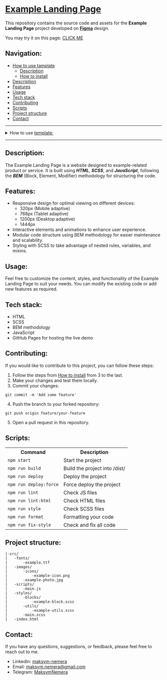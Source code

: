 # [Example Landing Page](https://maksym-nemera.github.io/DI_ActiveBox/)

This repository contains the source code and assets for the **Example Landing Page** project developed on **[Figma](source-figma-template)** design.

You may try it on this page: [CLICK ME](https://maksym-nemera.github.io/DI_ActiveBox/)

## Navigation:

- [How to use tamplate](#how-to-use-template)
  - [Description](#description-template)
  - [How to install](#how-to-install)
- [Description](#description)
- [Features](#features)
- [Usage](#usage)
- [Tech stack](#tech-stack)
- [Contributing](#contributing)
- [Scripts](#scripts)
- [Project structure](#project-structure)
- [Contact](#contact)

---

<details>
<summary><a id="how-to-use-template">How to use <a href="https://github.com/maksym-nemera/landing_template">template:</a></a></summary>

This [repository](https://github.com/maksym-nemera/landing_template) contains the template code and assets for the **Landing Page** projects.

You may try it on this page: [CLICK ME](https://maksym-nemera.github.io/landing_template/)

### <a id="description-template">Description:</a>

This template is designed to create various types of landing pages using **_HTML_**, **_CSS/SCSS_**, and **_JS_**. It includes specialized checkers such as **LintHTML**, **ESLint**, **StyleLint**, and **Prettier** for code formatting, and uses **EditorConfig** to standardize the entire project. The project is built with **Parcel**. In addition, it has **Husky** and **Lint-Staged** configured to detect and prevent errors during the commit.

This template can be used to create attractive landing pages with modern design and good code structure. Additional improvements and customizations can be added to meet specific project requirements.

## <a id="how-to-install">How to install:</a>

1. Click '**Use this template**' => then click '**Create a new repository**'.
2. Add a name to your new repository => then click '**Create repository**'.
3. Click '**<>Code**' => then copy your '**HTTPS**' or '**SSH**' URL.
4. Clone your repository in your projects folder

```shell
git clone https://github.com/your-username/your-repository.git
```

5. Navigate to the project directory:

```shell
cd your-repository
```

6. **Use nvm version 20**:

```shell
nvm use 20
```

7. Install packages:

```shell
npm i
```

8. Build your project:

```shell
npm run build
```

9. Start the project:

```shell
npm run start
```

10. Update README.md.
</details>

---

## <a id="description">Description:</a>

The Example Landing Page is a website designed to example-related product or service. It is built using **_HTML_**, **_SCSS_**, and **_JavaScript_**, following the **_BEM_** (Block, Element, Modifier) methodology for structuring the code.

## <a id="features">Features:</a>

- Responsive design for optimal viewing on different devices:
  - 320px (Mobile adaptive)
  - 768px (Tablet adaptive)
  - 1200px (Desktop adaptive)
  - 1444px
- Interactive elements and animations to enhance user experience.
- Modular code structure using BEM methodology for easier maintenance and scalability.
- Styling with SCSS to take advantage of nested rules, variables, and mixins.

## <a id="usage">Usage:</a>

Feel free to customize the content, styles, and functionality of the Example Landing Page to suit your needs. You can modify the existing code or add new features as required.

## <a id="tech-stack">Tech stack:</a>

- HTML
- SCSS
- BEM methodology
- JavaScript
- GitHub Pages for hosting the live demo

## <a id="contributing">Contributing:</a>

If you would like to contribute to this project, you can follow these steps:

1. Follow the steps from [How to install](#how-to-install) from 3 to the last.
2. Make your changes and test them locally.
3. Commit your changes:

```shell
git commit -m 'Add some feature'
```

4. Push the branch to your forked repository:

```shell
git push origin feature/your-feature
```

5. Open a pull request in this repository.

## <a id="scripts">Scripts:</a>

<table>
    <tr>
        <th>Command</th>
        <th>Description</th>
    </tr>
    <tr>
        <td><code>npm start</code></td>
        <td>Start the project</td>
    </tr>
    <tr>
        <td><code>npm run build</code></td>
        <td>Build the project into /dist/</td>
    </tr>
    <tr>
        <td><code>npm run deploy</code></td>
        <td>Deploy the project</td>
    </tr>
    <tr>
        <td><code>npm run deploy:force</code></td>
        <td>Force deploy the project</td>
    </tr>
    <tr>
        <td><code>npm run lint</code></td>
        <td>Check JS files</td>
    </tr>
    <tr>
        <td><code>npm run lint:html</code></td>
        <td>Check HTML files</td>
    </tr>
    <tr>
        <td><code>npm run style</code></td>
        <td>Check SCSS files</td>
    </tr>
    <tr>
        <td><code>npm run format</code></td>
        <td>Formatting your code</td>
    </tr>
    <tr>
        <td><code>npm run fix-style</code></td>
        <td>Check and fix all code</td>
    </tr>
</table>

## <a id="project-structure">Project structure:</a>

```
|-src/
|	-fonts/
|		-example.ttf
|	-images/
|		-icons/
|			-example-icon.png
|		-example-photo.jpg
|	-scripts/
|		-main.js
|	-styles/
|		-blocks/
|			-example-block.scss
|		-utils/
|			-example-utils.scss
|		-main.scss
|	-index.html
```

## <a id="contact">Contact:</a>

If you have any questions, suggestions, or feedback, please feel free to reach out to me.

- Linkedin: [maksym-nemera](https://www.linkedin.com/in/maksym-nemera/)
- Email: [maksym.nemera@gmail.com](mailto:maksym.nemera@gmail.com)
- Telegram: [MaksymNemera](https://t.me/MaksymNemera)
